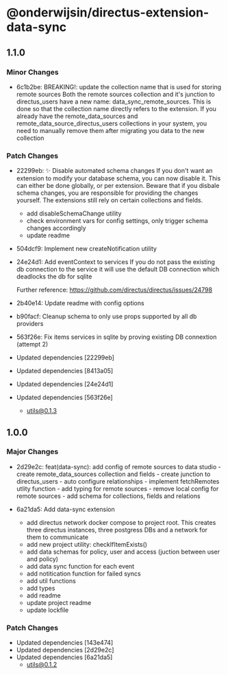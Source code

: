 # @onderwijsin/directus-extension-data-sync

## 1.1.0

### Minor Changes

- 6c1b2be: BREAKING!: update the collection name that is used for storing remote sources
  Both the remote sources collection and it's junction to directus_users have a new name: data_sync_remote_sources. This is done so that the collection name directly refers to the extension.
  If you already have the remote_data_sources and remote_data_source_directus_users collections in your system, you need to manually remove them after migrating you data to the new collection

### Patch Changes

- 22299eb: ✨ Disable automated schema changes
  If you don't want an extension to modify your database schema, you can now disable it. This can either be done globally, or per extension. Beware that if you disbale schema changes, you are responsible for providing the changes yourself. The extensions still rely on certain collections and fields.

  - add disableSchemaChange utility
  - check environment vars for config settings, only trigger schema changes accordingly
  - update readme

- 504dcf9: Implement new createNotification utility
- 24e24d1: Add eventContext to services
  If you do not pass the existing db connection to the service it will use the default DB connection which deadlocks the db for sqlite

  Further reference: https://github.com/directus/directus/issues/24798

- 2b40e14: Update readme with config options
- b90facf: Cleanup schema to only use props supported by all db providers
- 563f26e: Fix items services in sqlite by proving existing DB connextion (attempt 2)
- Updated dependencies [22299eb]
- Updated dependencies [8413a05]
- Updated dependencies [24e24d1]
- Updated dependencies [563f26e]
  - utils@0.1.3

## 1.0.0

### Major Changes

- 2d29e2c: feat(data-sync): add config of remote sources to data studio - create remote_data_sources collection and fields - create junction to directus_users - auto configure relationships - implement fetchRemotes utlity function - add typing for remote sources - remove local config for remote sources - add schema for collections, fields and relations
- 6a21da5: Add data-sync extension

  - add directus network docker compose to project root. This creates three directus instances, three postgress DBs and a network for them to communicate
  - add new project utility: checkIfItemExists()
  - add data schemas for policy, user and access (juction between user and policy)
  - add data sync function for each event
  - add notitication function for failed syncs
  - add util functions
  - add types
  - add readme
  - update project readme
  - update lockfile

### Patch Changes

- Updated dependencies [143e474]
- Updated dependencies [2d29e2c]
- Updated dependencies [6a21da5]
  - utils@0.1.2
